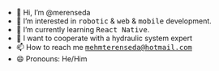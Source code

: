 - 👋 Hi, I’m @merenseda
- 👀 I’m interested in <kbd>robotic</kbd> & <kbd>web</kbd> & <kbd>mobile</kbd> development.
- 🌱 I’m currently learning <kbd>React Native</kbd>.
- 💞️ I want to cooperate with a hydraulic system expert
- 📫 How to reach me <kbd>mehmterenseda@hotmail.com</kbd>
- 😄 Pronouns: He/Him

<!---
merenseda/merenseda is a ✨ special ✨ repository because its `README.md` (this file) appears on your GitHub profile.
You can click the Preview link to take a look at your changes.
--->
